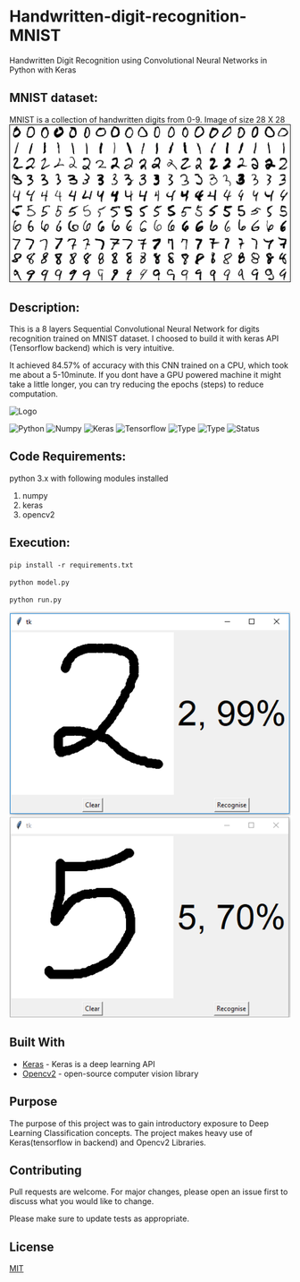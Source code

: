 # Handwritten-digit-recognition-MNIST

Handwritten Digit Recognition using Convolutional Neural Networks in Python with Keras

## MNIST dataset:

MNIST is a collection of handwritten digits from 0-9. Image of size 28 X 28
![MNIST](mnist-sample.png)

## Description:

This is a 8 layers Sequential Convolutional Neural Network for digits recognition trained on MNIST dataset. I choosed to build it with keras API (Tensorflow backend) which is very intuitive.

It achieved 84.57% of accuracy with this CNN trained on a CPU, which took me about a 5-10minute. If you dont have a GPU powered machine it might take a little longer, you can try reducing the epochs (steps) to reduce computation.

![Logo](i0.png)

![Python](https://img.shields.io/badge/python-3.x-orange.svg)
![Numpy](https://img.shields.io/badge/Numpy-1.20.3-blue)
![Keras](https://img.shields.io/badge/Keras-2.4.0-red)
![Tensorflow](https://img.shields.io/badge/Tensorflow-2.0-orange)
![Type](https://img.shields.io/badge/Deep-Learning-red.svg) ![Type](https://img.shields.io/badge/Type-Supervised-yellow.svg)
![Status](https://img.shields.io/badge/Status-Completed-yellowgreen.svg)

## Code Requirements:

python 3.x with following modules installed

1. numpy
2. keras
3. opencv2


## Execution:

`pip install -r requirements.txt`

`python model.py`

`python run.py`

![Output](i1.png)
![Output](i2.png)

## Built With
* [Keras](https://keras.io/about/) - Keras is a deep learning API
* [Opencv2](https://opencv.org/) - open-source computer vision library

## Purpose
The purpose of this project was to gain introductory exposure to Deep Learning Classification concepts. The project makes heavy use of Keras(tensorflow in backend) and Opencv2 Libraries.

## Contributing
Pull requests are welcome. For major changes, please open an issue first to discuss what you would like to change.

Please make sure to update tests as appropriate.

## License

[MIT](https://choosealicense.com/licenses/mit/)
